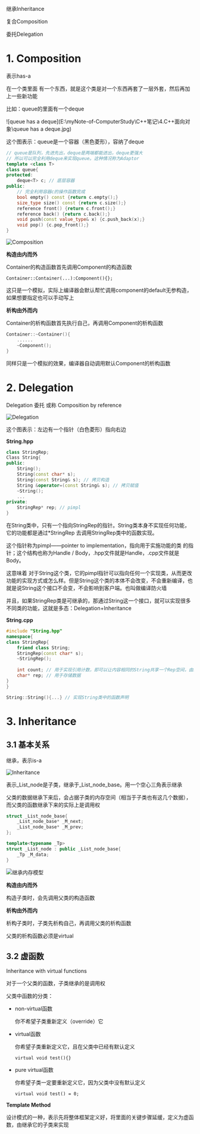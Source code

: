 继承Inheritance

复合Composition

委托Delegation

# 1. Composition

表示has-a

在一个类里面 有一个东西，就是这个类是对一个东西再套了一层外套，然后再加上一些新功能

比如：queue的里面有一个deque

![queue has a deque](E:\myNote-of-ComputerStudy\C++笔记\4.C++面向对象\queue has a deque.jpg)

这个图表示：queue是一个容器（黑色菱形），容纳了deque

```C++
// queue是队列，先进先出，deque是两端都能进出，deque更强大
// 所以可以完全利用deque来实现queue。这种情况称为Adaptor
template <class T>
class queue{
protected:
    deque<T> c; // 底层容器
public:
    // 完全利用容器c的操作函数完成
    bool empty() const {return c.empty();}
    size_type size() const {return c.size();}
    reference front() {return c.front();}
    reference back() {return c.back();}
    void push(const value_type& x) {c.push_back(x);}
    void pop() {c.pop_front();}
}
```

![Composition](E:\myNote-of-ComputerStudy\C++笔记\4.C++面向对象\Composition.jpg)

**构造由内而外**

Container的构造函数首先调用Component的构造函数

`Container::Container(...):Component(){};`

这只是一个模拟，实际上编译器会默认帮忙调用component的default无参构造，如果想要指定也可以手动写上

**析构由外而内**

Container的析构函数首先执行自己，再调用Component的析构函数

```C++
Container::~Container(){
    ......
    ~Component();
}
```

同样只是一个模拟的效果，编译器自动调用默认Component的析构函数

# 2. Delegation

Delegation 委托 或称 Composition by reference

![Delegation](E:\myNote-of-ComputerStudy\C++笔记\4.C++面向对象\Delegation.jpg)

这个图表示：左边有一个指针（白色菱形）指向右边

**String.hpp**

```C++
class StringRep;
Class String{
public:
    String();
    String(const char* s);
    String(const String& s); // 拷贝构造
    String &operator=(const String& s); // 拷贝赋值
    ~String();
    ...
private:
    StringRep* rep; // pimpl
}
```

在String类中，只有一个指向StringRep的指针。String类本身不实现任何功能，它的功能都是通过*StringRep 去调用StringRep类中的函数实现。

这个指针称为pimpl——pointer to implementation，指向用于实施功能的类 的指针；这个结构也称为Handle / Body，.hpp文件就是Handle，.cpp文件就是Body。

这意味着 对于String这个类，它的pimpl指针可以指向任何一个实现类，从而更改功能的实现方式或怎么样。但是String这个类的本体不会改变，不会重新编译，也就是说String这个接口不会变，不会影响到客户端。也叫做编译防火墙

并且，如果StringRep类是可继承的，那通过String这一个接口，就可以实现很多不同类的功能，这就是多态：Delegation+Inheritance

**String.cpp**

```C++
#include "String.hpp"
namespace{
class StringRep{
    friend class String;
    StringRep(const char* s);
    ~StringRep();
    
    int count; // 用于实现引用计数，即可以让内容相同的String共享一个Rep空间，由StringRep进行封装
    char* rep; // 用于存储数据
}
}

String::String(){...} // 实现String类中的函数声明
```

# 3. Inheritance

## 3.1 基本关系

继承，表示is-a

![Inheritance](E:\myNote-of-ComputerStudy\C++笔记\4.C++面向对象\Inheritance.jpg)

表示\_List\_node是子类，继承于\_List\_node\_base。用一个空心三角表示继承

父类的数据继承下来后，会占据子类的内存空间（相当于子类也有这几个数据），而父类的函数继承下来的实际上是调用权

```C++
struct _List_node_base{
    _List_node_base* _M_next;
    _List_node_base* _M_prev;
};

template<typename _Tp>
struct _List_node : public _List_node_base{
    _Tp _M_data;
}
```

![继承内存模型](E:\myNote-of-ComputerStudy\C++笔记\4.C++面向对象\继承内存模型.jpg)

**构造由内而外**

构造子类时，会先调用父类的构造函数

**析构由外而内**

析构子类时，子类先析构自己，再调用父类的析构函数

父类的析构函数必须是virtual

## 3.2 虚函数

Inheritance with virtual functions

对于一个父类的函数，子类继承的是调用权

父类中函数的分类：

- non-virtual函数

  你不希望子类重新定义（override）它

- virtual函数

  你希望子类重新定义它，且在父类中已经有默认定义

  `virtual void test(){}`

- pure virtual函数

  你希望子类一定要重新定义它，因为父类中没有默认定义

  `virtual void test() = 0;`

**Template Method**

设计模式的一种，表示先将整体框架定义好，将里面的关键步骤延缓，定义为虚函数，由继承它的子类来实现